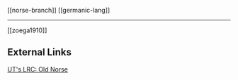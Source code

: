 [[norse-branch]] [[germanic-lang]]

---

[[zoega1910]]

## External Links
[UT's LRC: Old Norse](https://lrc.la.utexas.edu/eieol/norol)